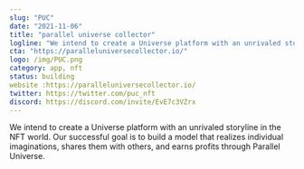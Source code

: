 ```yaml
---
slug: "PUC"
date: "2021-11-06"
title: "parallel universe collector"
logline: "We intend to create a Universe platform with an unrivaled storyline in the NFT world. Our successful goal is to build a model that realizes individual imaginations, shares them with others, and earns profits through Parallel Universe."
cta: "https://paralleluniversecollector.io/"
logo: /img/PUC.png
category: app, nft
status: building
website :https://paralleluniversecollector.io/
twitter: https://twitter.com/puc_nft
discord: https://discord.com/invite/EvE7c3VZrx
---
```


We intend to create a Universe platform with an unrivaled storyline in the NFT world. Our successful goal is to build a model that realizes individual imaginations, shares them with others, and earns profits through Parallel Universe.

